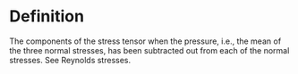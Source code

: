 # Definition

The components of the stress tensor when the pressure, i.e., the mean of
the three normal stresses, has been subtracted out from each of the
normal stresses. See Reynolds stresses.
